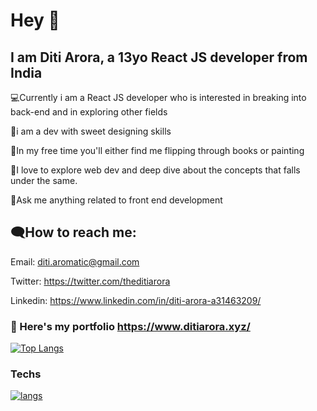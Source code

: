  # Hey 👋
 
## I am Diti Arora, a 13yo React JS developer from India



💻Currently i am a React JS developer who is interested in breaking into back-end and in exploring other fields

🎨i am a dev with sweet designing skills

🌱In my free time you'll either find me flipping through books or painting 

📌I love to explore web dev and deep dive about the concepts that falls under the same.

💭Ask me anything related to front end development


## 🗨How to reach me:

Email: diti.aromatic@gmail.com

Twitter: https://twitter.com/theditiarora

Linkedin: https://www.linkedin.com/in/diti-arora-a31463209/
<br />


### 📍 Here's my portfolio https://www.ditiarora.xyz/
  
  [![Top Langs](https://github-readme-stats.vercel.app/api/top-langs/?username=theditiarora&layout=compact)](https://github.com/theditiarora/github-readme-stats)

### Techs
[![langs](https://skillicons.dev/icons?i=js,html,css,tailwind,figma,react,next,typescript,firebase,vite)](https://github.com/theditiarora)



